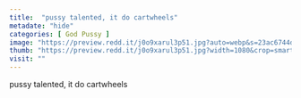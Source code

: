 ```yaml
---
title:  "pussy talented, it do cartwheels"
metadate: "hide"
categories: [ God Pussy ]
image: "https://preview.redd.it/j0o9xarul3p51.jpg?auto=webp&s=23ac6744da83c0e79b5c5177d08f0a1a05daca6c"
thumb: "https://preview.redd.it/j0o9xarul3p51.jpg?width=1080&crop=smart&auto=webp&s=0d94a05e650f301f067ba6489165fa8513aae122"
visit: ""
---
```

pussy talented, it do cartwheels

